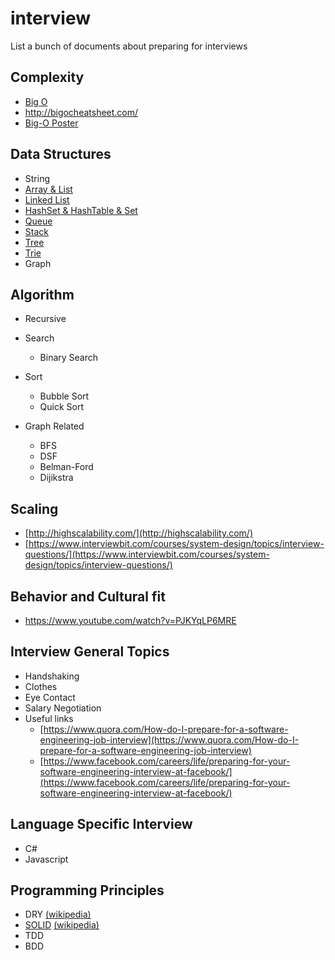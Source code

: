 # interview
List a bunch of documents about preparing for interviews

## Complexity
  - [Big O](BigO.md)
  - http://bigocheatsheet.com/
  - [Big-O Poster](https://github.com/ro31337/bigoposter)


## Data Structures
- String
- [Array & List](Array.md)
- [Linked List](LinkedList.md)
- [HashSet & HashTable & Set](HashSet.md)
- [Queue](Queue.md)
- [Stack](Stack.md)
- [Tree](Tree.md)
- [Trie](Trie.md)
- Graph

## Algorithm
- Recursive
- Search
  - Binary Search

- Sort
  - Bubble Sort
  - Quick Sort

- Graph Related
  - BFS
  - DSF
  - Belman-Ford
  - Dijikstra

## Scaling
- [http://highscalability.com/](http://highscalability.com/)
- [https://www.interviewbit.com/courses/system-design/topics/interview-questions/](https://www.interviewbit.com/courses/system-design/topics/interview-questions/)

## Behavior and Cultural fit
- https://www.youtube.com/watch?v=PJKYqLP6MRE

## Interview General Topics
- Handshaking
- Clothes
- Eye Contact
- Salary Negotiation
- Useful links
  - [https://www.quora.com/How-do-I-prepare-for-a-software-engineering-job-interview](https://www.quora.com/How-do-I-prepare-for-a-software-engineering-job-interview)
  - [https://www.facebook.com/careers/life/preparing-for-your-software-engineering-interview-at-facebook/](https://www.facebook.com/careers/life/preparing-for-your-software-engineering-interview-at-facebook/)

## Language Specific Interview
- C#
- Javascript

## Programming Principles
- DRY [(wikipedia)](https://en.wikipedia.org/wiki/Don%27t_repeat_yourself)
- [SOLID](SOLID.md) [(wikipedia)](https://en.wikipedia.org/wiki/SOLID_(object-oriented_design))
- TDD
- BDD